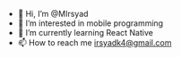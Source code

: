 - 👋 Hi, I’m @MIrsyad
- 👀 I’m interested in mobile programming
- 🌱 I’m currently learning React Native
- 📫 How to reach me irsyadk4@gmail.com

<!---
MIrsyad/MIrsyad is a ✨ special ✨ repository because its `README.md` (this file) appears on your GitHub profile.
You can click the Preview link to take a look at your changes.
--->
